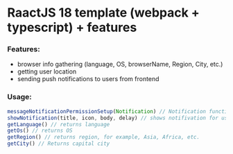 # RaactJS 18 template (webpack + typescript) + features
### Features:
- browser info gathering (language, OS, browserName, Region, City, etc.)
- getting user location
- sending push notifications to users from frontend 
### Usage:
```javascript 
messageNotificationPermissionSetup(Notification) // Notification functionality setup
showNotification(title, icon, body, delay) // shows notifivation for users with delay
getLanguage() // returns language
getOs() // returns OS 
getRegion() // returns region, for example, Asia, Africa, etc.
getCity() // Returns capital city
```